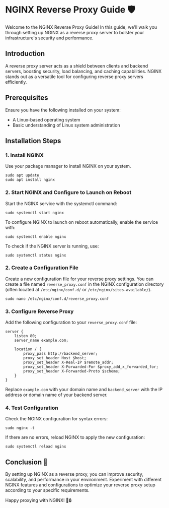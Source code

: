 # NGINX Reverse Proxy Guide 🛡️

Welcome to the NGINX Reverse Proxy Guide! In this guide, we'll walk you through setting up NGINX as a reverse proxy server to bolster your infrastructure's security and performance.

## Introduction

A reverse proxy server acts as a shield between clients and backend servers, boosting security, load balancing, and caching capabilities. NGINX stands out as a versatile tool for configuring reverse proxy servers efficiently.

## Prerequisites

Ensure you have the following installed on your system:
- A Linux-based operating system
- Basic understanding of Linux system administration

## Installation Steps

### 1. Install NGINX

Use your package manager to install NGINX on your system.

```
sudo apt update
sudo apt install nginx
```

### 2. Start NGINX and Configure to Launch on Reboot
Start the NGINX service with the systemctl command:

```
sudo systemctl start nginx
```

To configure NGINX to launch on reboot automatically, enable the service with:

```
sudo systemctl enable nginx
```

To check if the NGINX server is running, use:

```
sudo systemctl status nginx
```

### 2. Create a Configuration File

Create a new configuration file for your reverse proxy settings. You can create a file named `reverse_proxy.conf` in the NGINX configuration directory (often located at `/etc/nginx/conf.d/` or `/etc/nginx/sites-available/`).

```
sudo nano /etc/nginx/conf.d/reverse_proxy.conf
```

### 3. Configure Reverse Proxy

Add the following configuration to your `reverse_proxy.conf` file:

```
server {
    listen 80;
    server_name example.com;

    location / {
        proxy_pass http://backend_server;
        proxy_set_header Host $host;
        proxy_set_header X-Real-IP $remote_addr;
        proxy_set_header X-Forwarded-For $proxy_add_x_forwarded_for;
        proxy_set_header X-Forwarded-Proto $scheme;
    }
}
```
Replace `example.com` with your domain name and `backend_server` with the IP address or domain name of your backend server.

### 4. Test Configuration

Check the NGINX configuration for syntax errors:

```
sudo nginx -t
```

If there are no errors, reload NGINX to apply the new configuration:

```
sudo systemctl reload nginx
```

## Conclusion 🎉

By setting up NGINX as a reverse proxy, you can improve security, scalability, and performance in your environment. Experiment with different NGINX features and configurations to optimize your reverse proxy setup according to your specific requirements.

Happy proxying with NGINX! 🚀🔒
